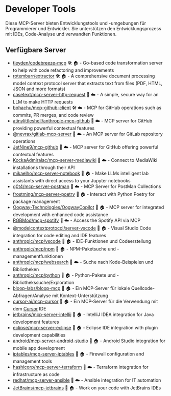 # Developer Tools

Diese MCP-Server bieten Entwicklungstools und -umgebungen für Programmierer und Entwickler. Sie unterstützen den Entwicklungsprozess mit IDEs, Code-Analyse und verwandten Funktionen.

## Verfügbare Server

- [tleyden/codebreeze-mcp](https://github.com/tleyden/codebreeze-mcp) 🛠️ 🏠 - Go-based code transformation server to help with code refactoring and improvements
- [rotembarr/extractor](https://github.com/rotembarr/extractor) 🛠️ 🏠 - A comprehensive document processing model context protocol server that extracts text from files (PDF, HTML, JSON and more formats)
- [casetext/mcp-server-http-request](https://github.com/casetext/mcp-server-http-request) 📇 ☁️ - A simple, secure way for an LLM to make HTTP requests
- [bohachu/mcp-github-client](https://github.com/bohachu/mcp-github-client) 🛠️ ☁️ - MCP for GitHub operations such as commits, PR merges, and code review
- [atinylittleshell/anthropic-mcp-github](https://github.com/atinylittleshell/anthropic-mcp-github) 📇 ☁️ - MCP server for GitHub providing powerful contextual features
- [@nevrax/gitlab-mcp-server](https://github.com/NeVrax/gitlab-mcp-server) 📇 ☁️ - An MCP server for GitLab repository operations
- [JetNine9/mcp-github](https://github.com/JetNine9/mcp-github) 📇 ☁️ - MCP server for GitHub offering powerful contextual features
- [KockaAdmiralac/mcp-server-mediawiki](https://github.com/KockaAdmiralac/mcp-server-mediawiki) 📇 ☁️ - Connect to MediaWiki installations through their API
- [mikaelho/mcp-server-notebook](https://github.com/mikaelho/mcp-server-notebook) 🐍 🏠 - Make LLMs intelligent lab assistants with direct access to your Jupyter notebooks
- [g0t4/mcp-server-postman](https://github.com/g0t4/mcp-server-postman) 📇 ☁️ - MCP Server for PostMan Collections
- [frostming/mcp-server-poetry](https://github.com/frostming/mcp-server-poetry) 🐍 🏠 - Interact with Python Poetry for package management
- [Oogway-Technologies/OogwayCopilot](https://github.com/Oogway-Technologies/OogwayCopilot) 🐍 🏠 - MCP server for integrated development with enhanced code assistance
- [RGBMod/mcp-spotify](https://github.com/RGBMod/mcp-spotify) 📇 ☁️ - Access the Spotify API via MCP
- [@modelcontextprotocol/server-vscode](https://github.com/modelcontextprotocol/servers/tree/main/src/vscode) 📇 🏠 - Visual Studio Code integration for code editing and IDE features
- [anthropic/mcp/vscode](https://github.com/anthropic/mcp/tree/main/src/vscode) 📇 🏠 - IDE-Funktionen und Codeerstellung
- [anthropic/mcp/npm](https://github.com/anthropic/mcp/tree/main/src/npm) 📇 🏠 - NPM-Paketsuche und -managementfunktionen
- [anthropic/mcp/websearch](https://github.com/anthropic/mcp/tree/main/src/websearch) 📇 ☁️ - Suche nach Kode-Beispielen und Bibliotheken
- [anthropic/mcp/python](https://github.com/anthropic/mcp/tree/main/src/python) 📇 🏠 - Python-Pakete und -Bibliothekssuche/Exploration
- [bloop-labs/bloop-mcp](https://github.com/bloop-labs/bloop-mcp) 📇 🏠 - Ein MCP-Server für lokale Quellcode-Abfragen/Analyse mit Kontext-Unterstützung
- [cursor-ai/mcp-cursor](https://github.com/cursor-ai/mcp-cursor) 📇 🏠 - Ein MCP-Server für die Verwendung mit dem [Cursor](https://cursor.sh) IDE
- [jetbrains/mcp-server-intellij](https://github.com/jetbrains/mcp-server-intellij) 🐍 🏠 - IntelliJ IDEA integration for Java development features
- [eclipse/mcp-server-eclipse](https://github.com/eclipse/mcp-server-eclipse) 📇 🏠 - Eclipse IDE integration with plugin development capabilities
- [android/mcp-server-android-studio](https://github.com/android/mcp-server-android-studio) 🐍 🏠 - Android Studio integration for mobile app development
- [iptables/mcp-server-iptables](https://github.com/iptables/mcp-server-iptables) 📇 🏠 - Firewall configuration and management tools
- [hashicorp/mcp-server-terraform](https://github.com/hashicorp/mcp-server-terraform) 🐍 ☁️ - Terraform integration for infrastructure as code
- [redhat/mcp-server-ansible](https://github.com/redhat/mcp-server-ansible) 📇 ☁️ - Ansible integration for IT automation
- [JetBrains/mcp-jetbrains](https://github.com/JetBrains/mcp-jetbrains) 📇 🏠 - Work on your code with JetBrains IDEs 